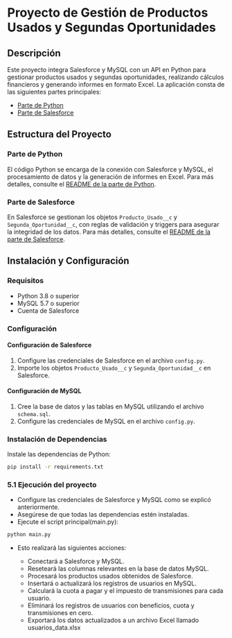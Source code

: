 # Proyecto de Gestión de Productos Usados y Segundas Oportunidades

## Descripción

Este proyecto integra Salesforce y MySQL con un API en Python para gestionar productos usados y segundas oportunidades, realizando cálculos financieros y generando informes en formato Excel. La aplicación consta de las siguientes partes principales:

- [Parte de Python](https://github.com/SashaBidardel/Segunda_Oportunidad_Parte2/tree/main/SegundaOportunidad_Python)
- [Parte de Salesforce](#SegundaOportunidad_Salesforce)


## Estructura del Proyecto

### Parte de Python

El código Python se encarga de la conexión con Salesforce y MySQL, el procesamiento de datos y la generación de informes en Excel. Para más detalles, consulte el [README de la parte de Python](SegundaOportunidad_Python\README.md).

### Parte de Salesforce

En Salesforce se gestionan los objetos `Producto_Usado__c` y `Segunda_Oportunidad__c`, con reglas de validación y triggers para asegurar la integridad de los datos. Para más detalles, consulte el [README de la parte de Salesforce](SegundaOportunidad_Salesforce\README.md).


## Instalación y Configuración

### Requisitos

- Python 3.8 o superior
- MySQL 5.7 o superior
- Cuenta de Salesforce

### Configuración

#### Configuración de Salesforce

1. Configure las credenciales de Salesforce en el archivo `config.py`.
2. Importe los objetos `Producto_Usado__c` y `Segunda_Oportunidad__c` en Salesforce.

#### Configuración de MySQL

1. Cree la base de datos y las tablas en MySQL utilizando el archivo `schema.sql`.
2. Configure las credenciales de MySQL en el archivo `config.py`.

### Instalación de Dependencias

Instale las dependencias de Python:

```bash
pip install -r requirements.txt

```

### **5.1 Ejecución del proyecto**

- Configure las credenciales de Salesforce y MySQL como se explicó anteriormente.
- Asegúrese de que todas las dependencias estén instaladas.
- Ejecute el script principal(main.py):
```bash
python main.py
```
- Esto realizará las siguientes acciones:

    - Conectará a Salesforce y MySQL.
    - Reseteará las columnas relevantes en la base de datos MySQL.
    - Procesará los productos usados obtenidos de Salesforce.
    - Insertará o actualizará los registros de usuarios en MySQL.
    - Calculará la cuota a pagar y el impuesto de transmisiones para cada usuario.
    - Eliminará los registros de usuarios con beneficios, cuota y transmisiones en cero.
    - Exportará los datos actualizados a un archivo Excel llamado usuarios_data.xlsx



